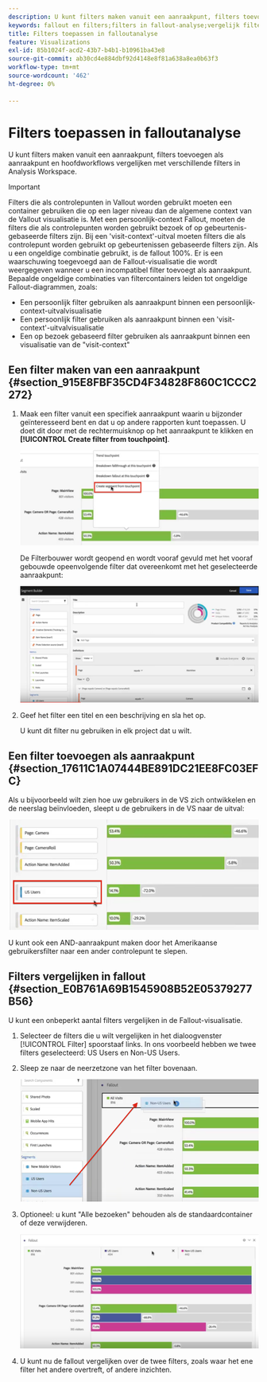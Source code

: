 ```yaml
---
description: U kunt filters maken vanuit een aanraakpunt, filters toevoegen als aanraakpunt en hoofdworkflows vergelijken met verschillende filters in Analysis Workspace.
keywords: fallout en filters;filters in fallout-analyse;vergelijk filters in fallout
title: Filters toepassen in falloutanalyse
feature: Visualizations
exl-id: 85b1024f-acd2-43b7-b4b1-b10961ba43e8
source-git-commit: ab30cd4e884dbf92d4148e8f81a638a8ea0b63f3
workflow-type: tm+mt
source-wordcount: '462'
ht-degree: 0%

---
```


# Filters toepassen in falloutanalyse

U kunt filters maken vanuit een aanraakpunt, filters toevoegen als aanraakpunt en hoofdworkflows vergelijken met verschillende filters in Analysis Workspace.

>[!IMPORTANT]
>
>Filters die als controlepunten in Vallout worden gebruikt moeten een container gebruiken die op een lager niveau dan de algemene context van de Vallout visualisatie is. Met een persoonlijk-context Fallout, moeten de filters die als controlepunten worden gebruikt bezoek of op gebeurtenis-gebaseerde filters zijn. Bij een &#39;visit-context&#39;-uitval moeten filters die als controlepunt worden gebruikt op gebeurtenissen gebaseerde filters zijn. Als u een ongeldige combinatie gebruikt, is de fallout 100%. Er is een waarschuwing toegevoegd aan de Fallout-visualisatie die wordt weergegeven wanneer u een incompatibel filter toevoegt als aanraakpunt. Bepaalde ongeldige combinaties van filtercontainers leiden tot ongeldige Fallout-diagrammen, zoals:

* Een persoonlijk filter gebruiken als aanraakpunt binnen een persoonlijk-context-uitvalvisualisatie
* Een persoonlijk filter gebruiken als aanraakpunt binnen een &#39;visit-context&#39;-uitvalvisualisatie
* Een op bezoek gebaseerd filter gebruiken als aanraakpunt binnen een visualisatie van de &quot;visit-context&quot;

## Een filter maken van een aanraakpunt {#section_915E8FBF35CD4F34828F860C1CCC2272}

1. Maak een filter vanuit een specifiek aanraakpunt waarin u bijzonder geïnteresseerd bent en dat u op andere rapporten kunt toepassen. U doet dit door met de rechtermuisknop op het aanraakpunt te klikken en **[!UICONTROL Create filter from touchpoint]**.

   ![Het vervolgkeuzemenu Aanraakpunt met Segment maken van aanraakpunt gemarkeerd.](assets/segment-from-touchpoint.png)

   De Filterbouwer wordt geopend en wordt vooraf gevuld met het vooraf gebouwde opeenvolgende filter dat overeenkomt met het geselecteerde aanraakpunt:

   ![De Bouwer van de Filter toont de pre-bevolkte en pre-gebouwde opeenvolgende filter.](assets/segment-builder.png)

1. Geef het filter een titel en een beschrijving en sla het op.

   U kunt dit filter nu gebruiken in elk project dat u wilt.

## Een filter toevoegen als aanraakpunt {#section_17611C1A07444BE891DC21EE8FC03EFC}

Als u bijvoorbeeld wilt zien hoe uw gebruikers in de VS zich ontwikkelen en de neerslag beïnvloeden, sleept u de gebruikers in de VS naar de uitval:

![Het filter Gebruikers in de VS is geselecteerd en gemarkeerd en wordt naar de uitval gesleept.](assets/segment-touchpoint.png)

U kunt ook een AND-aanraakpunt maken door het Amerikaanse gebruikersfilter naar een ander controlepunt te slepen.

## Filters vergelijken in fallout {#section_E0B761A69B1545908B52E05379277B56}

U kunt een onbeperkt aantal filters vergelijken in de Fallout-visualisatie.

1. Selecteer de filters die u wilt vergelijken in het dialoogvenster [!UICONTROL Filter] spoorstaaf links. In ons voorbeeld hebben we twee filters geselecteerd: US Users en Non-US Users.
1. Sleep ze naar de neerzetzone van het filter bovenaan.

   ![De uitvalweergave met geselecteerde filters en de rode pijl die naar de neerzetzone van het filter wijst.](assets/segment-drop.png)

1. Optioneel: u kunt &quot;Alle bezoeken&quot; behouden als de standaardcontainer of deze verwijderen.

   ![De uitvalfunctie die alle bezoeken toont, samen met de twee filters die in de vorige stap zijn gesleept.](assets/seg-compare.png)

1. U kunt nu de fallout vergelijken over de twee filters, zoals waar het ene filter het andere overtreft, of andere inzichten.
